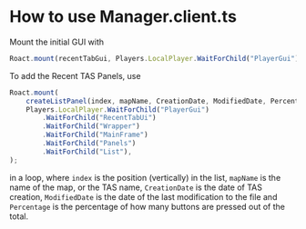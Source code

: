 # How to use Manager.client.ts

Mount the initial GUI with 
```ts
Roact.mount(recentTabGui, Players.LocalPlayer.WaitForChild("PlayerGui"));
```

To add the Recent TAS Panels, use 
```ts
Roact.mount(
	createListPanel(index, mapName, CreationDate, ModifiedDate, Percentage),
	Players.LocalPlayer.WaitForChild("PlayerGui")
		.WaitForChild("RecentTabUi")
		.WaitForChild("Wrapper")
		.WaitForChild("MainFrame")
		.WaitForChild("Panels")
		.WaitForChild("List"),
);
``` 
in a loop, where `index` is the position (vertically) in the list, `mapName` is the name of the map, or the TAS name, `CreationDate` is the date of TAS creation, `ModifiedDate` is the date of the last modification to the file and `Percentage` is the percentage of how many buttons are pressed out of the total.
